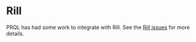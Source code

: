 # Rill

PRQL has had some work to integrate with Rill. See the
[Rill issues](https://github.com/PRQL/prql/issues?q=is%3Aissue+rill) for more
details.
